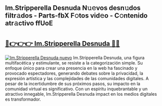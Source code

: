 ## Im.Stripperella Desnuda N𝚞𝚎vos desn𝚞dos filtr𝚊dos - Parts-fbX F𝚘tos vid𝚎o - C𝚘ntenido atr𝚊ctivo ffUoE

# <h2><a href="http://mb4a8c.tromn.icu/?c=Im.Stripperella+Desnuda">🔗👉👉👉 Im.Stripperella Desnuda 🔗🔗</a></h2>

[![Im.Stripperella Desnuda nuevo](https://i.imgur.com/pEAQMta.gif)](http://mb4a8c.tromn.icu/?c=Im.Stripperella+Desnuda)
Im.Stripperella Desnuda, una figura multifacética y estimulante, se resiste a la categorización simple. Su enfoque único para crear una presencia en la web ha fascinado y provocado espectadores, generando debates sobre la privacidad, la expresión artística y las complejidades de las comunidades digitales. A pesar de la incertidumbre de sus próximos pasos, su impacto en la comunidad virtual es significativo. Con un espíritu inquebrantable y un atractivo innegable, Im.Stripperella Desnuda impact en los medios digitales es transformador.
